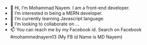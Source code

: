 - 👋 Hi, I’m Mohammad Nayem. I am a front-end developer.
- 👀 I’m interested in being a MERN developer.
- 🌱 I’m currently learning Javascript language.
- 💞️ I’m looking to collaborate on ...
- 📫 You can reach me by my Facebook id. Search on Facebook #mohammednayem13  (My FB id Name is MD Nayem)

<!---
nayem13913/nayem13913 is a ✨ unique ✨ repository because its `README.md` (this file) appears on your GitHub profile.
You can click the Preview link to take a look at your changes.
--->
